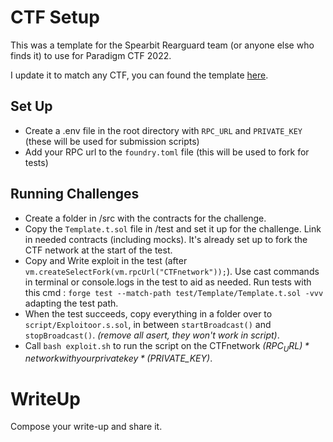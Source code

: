 # CTF Setup

This was a template for the Spearbit Rearguard team (or anyone else who finds it) to use for Paradigm CTF 2022.

I update it to match any CTF, you can found the template [here](https://github.com/m4k2/foundry-ctf-template).

## Set Up

- Create a .env file in the root directory with `RPC_URL` and `PRIVATE_KEY` (these will be used for submission scripts)
- Add your RPC url to the `foundry.toml` file (this will be used to fork for tests)

## Running Challenges

- Create a folder in /src with the contracts for the challenge.
- Copy the `Template.t.sol` file in /test and set it up for the challenge. Link in needed contracts (including mocks). It's already set up to fork the CTF network at the start of the test.
- Copy and Write exploit in the test (after `vm.createSelectFork(vm.rpcUrl("CTFnetwork"));`). Use cast commands in terminal or console.logs in the test to aid as needed. 
Run tests with this cmd : `forge test --match-path test/Template/Template.t.sol -vvv` adapting the test path.
- When the test succeeds, copy everything in a folder over to `script/Exploitoor.s.sol`, in between `startBroadcast()` and `stopBroadcast()`. *(remove all asert, they won't work in script)*.
- Call `bash exploit.sh` to run the script on the CTFnetwork *($RPC_URL)* network with your private key *($PRIVATE_KEY)*.

# WriteUp

Compose your write-up and share it. 